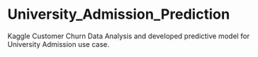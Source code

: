 # University_Admission_Prediction
Kaggle Customer Churn Data Analysis and developed predictive model for University Admission use case.
